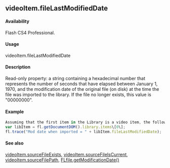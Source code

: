 ## videoItem.fileLastModifiedDate

#### Availability

Flash CS4 Professional.

#### Usage

videoItem.fileLastModifiedDate

#### Description

Read-only property: a string containing a hexadecimal number that represents the number of seconds that have elapsed between January 1, 1970, and the modification date of the original file (on disk) at the time the file was imported to the library. If the file no longer exists, this value is "00000000".

#### Example

```javascript
Assuming that the first item in the Library is a video item, the following code displays a hexadecimal number as described above.
var libItem = fl.getDocumentDOM().library.items\[0\];
fl.trace("Mod date when imported = " + libItem.fileLastModifiedDate);

```
#### See also

[videoItem.sourceFileExists](#_bookmark1145), [videoItem.sourceFileIsCurrent](#_bookmark1146), [videoItem.sourceFilePath](#_bookmark1147), [FLfile.getModificationDate()](#_bookmark568)

